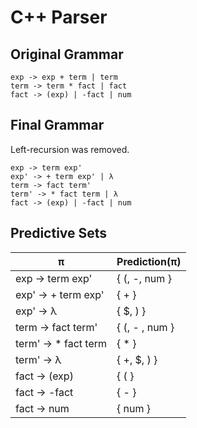 # C++ Parser

## Original Grammar

```
exp -> exp + term | term
term -> term * fact | fact
fact -> (exp) | -fact | num
```

## Final Grammar
Left-recursion was removed.

```
exp -> term exp'
exp' -> + term exp' | λ
term -> fact term'
term' -> * fact term | λ
fact -> (exp) | -fact | num
```

## Predictive Sets

|        π           |   Prediction(π)    |
|--------------------|--------------------|
|exp -> term exp'    |{ (, -, num }       |
|exp' -> + term exp' |{ + }               |
|exp' -> λ           |{ $, ) }            |
|term -> fact term'  |{ (, - , num }      |
|term' -> * fact term|{ * }               |
|term' -> λ          |{ +, $, ) }         |
|fact -> (exp)       |{ ( }               |
|fact -> -fact       |{ - }               |
|fact -> num         |{ num }             |
